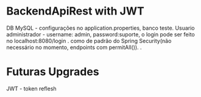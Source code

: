 # BackendApiRest with JWT

DB MySQL - configurações no application.properties, banco teste.
 Usuario administrador - username: admin, password:suporte, o login pode ser feito no localhost:8080/login .
 como de padrão do Spring Security(não necessário no momento, endpoints com permitAll()).
 .
# Futuras Upgrades

JWT - token reflesh
